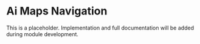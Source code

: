 # Ai Maps Navigation

This is a placeholder. Implementation and full documentation will be added during module development.
